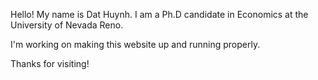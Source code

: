 Hello! My name is Dat Huynh. I am a Ph.D candidate in Economics at the University of Nevada Reno.

I'm working on making this website up and running properly.

Thanks for visiting!
